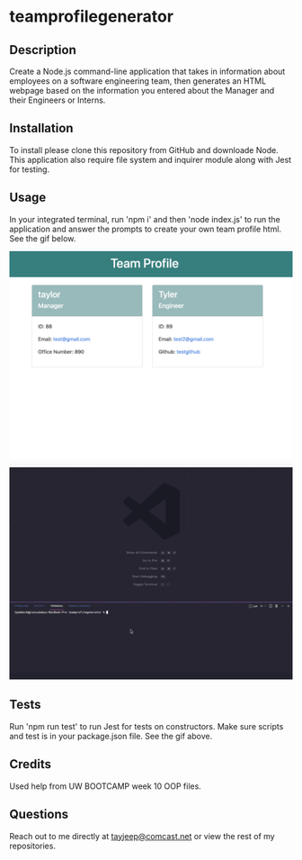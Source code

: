 # teamprofilegenerator

## Description

Create a Node.js command-line application that takes in information about employees on a software engineering team, then generates an HTML webpage based on the information you entered about the Manager and their Engineers or Interns. 

## Installation

To install please clone this repository from GitHub and downloade Node. This application also require file system and inquirer module along with Jest for testing.

## Usage

In your integrated terminal, run 'npm i' and then 'node index.js' to run the application and answer the prompts to create your own team profile html. See the gif below.

![team profile screenshot](./assets/teamprofilegenerator.jpg)
<br>
![team profile generator gif](./assets/teamprofilegenerator.gif)


## Tests

Run 'npm run test' to run Jest for tests on constructors. Make sure scripts and test is in your package.json file. See the gif above.

## Credits

Used help from UW BOOTCAMP week 10 OOP files.

## Questions

Reach out to me directly at <a href="mailto:tayjeep@comcast.net">tayjeep@comcast.net</a> or view the rest of my repositories.
